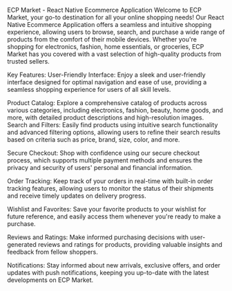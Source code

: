 ECP Market - React Native Ecommerce Application
Welcome to ECP Market, your go-to destination for all your online shopping needs! Our React Native Ecommerce Application offers a seamless and intuitive shopping experience, allowing users to browse, search, and purchase a wide range of products from the comfort of their mobile devices. Whether you're shopping for electronics, fashion, home essentials, or groceries, ECP Market has you covered with a vast selection of high-quality products from trusted sellers.

Key Features:
User-Friendly Interface:
Enjoy a sleek and user-friendly interface designed for optimal navigation and ease of use, providing a seamless shopping experience for users of all skill levels.

Product Catalog:
Explore a comprehensive catalog of products across various categories, including electronics, fashion, beauty, home goods, and more, with detailed product descriptions and high-resolution images.
Search and Filters:
Easily find products using intuitive search functionality and advanced filtering options, allowing users to refine their search results based on criteria such as price, brand, size, color, and more.

Secure Checkout:
Shop with confidence using our secure checkout process, which supports multiple payment methods and ensures the privacy and security of users' personal and financial information.

Order Tracking:
Keep track of your orders in real-time with built-in order tracking features, allowing users to monitor the status of their shipments and receive timely updates on delivery progress.

Wishlist and Favorites:
Save your favorite products to your wishlist for future reference, and easily access them whenever you're ready to make a purchase.

Reviews and Ratings:
Make informed purchasing decisions with user-generated reviews and ratings for products, providing valuable insights and feedback from fellow shoppers.

Notifications:
Stay informed about new arrivals, exclusive offers, and order updates with push notifications, keeping you up-to-date with the latest developments on ECP Market.